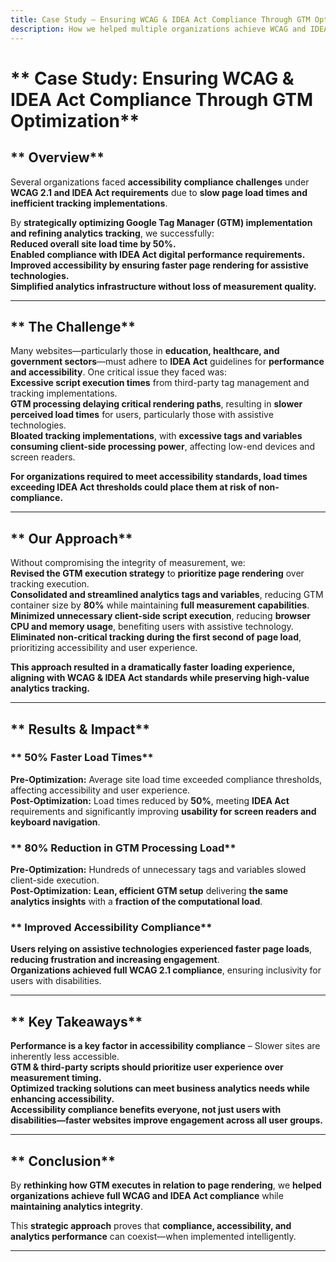 ```yaml
---
title: Case Study – Ensuring WCAG & IDEA Act Compliance Through GTM Optimization
description: How we helped multiple organizations achieve WCAG and IDEA Act compliance by optimizing GTM implementations, improving accessibility, and reducing site load times by 50%.
---
```


# ** Case Study: Ensuring WCAG & IDEA Act Compliance Through GTM Optimization**  

## ** Overview**  
Several organizations faced **accessibility compliance challenges** under **WCAG 2.1 and IDEA Act requirements** due to **slow page load times and inefficient tracking implementations**.  

By **strategically optimizing Google Tag Manager (GTM) implementation and refining analytics tracking**, we successfully:  
 **Reduced overall site load time by 50%.**  
 **Enabled compliance with IDEA Act digital performance requirements.**  
 **Improved accessibility by ensuring faster page rendering for assistive technologies.**  
 **Simplified analytics infrastructure without loss of measurement quality.**  

---

## ** The Challenge**  
Many websites—particularly those in **education, healthcare, and government sectors**—must adhere to **IDEA Act** guidelines for **performance and accessibility**. One critical issue they faced was:  
 **Excessive script execution times** from third-party tag management and tracking implementations.  
 **GTM processing delaying critical rendering paths**, resulting in **slower perceived load times** for users, particularly those with assistive technologies.  
 **Bloated tracking implementations**, with **excessive tags and variables consuming client-side processing power**, affecting low-end devices and screen readers.  

 **For organizations required to meet accessibility standards, load times exceeding IDEA Act thresholds could place them at risk of non-compliance.**  

---

## ** Our Approach**  
Without compromising the integrity of measurement, we:  
 **Revised the GTM execution strategy** to **prioritize page rendering** over tracking execution.  
 **Consolidated and streamlined analytics tags and variables**, reducing GTM container size by **80%** while maintaining **full measurement capabilities**.  
 **Minimized unnecessary client-side script execution**, reducing **browser CPU and memory usage**, benefiting users with assistive technology.  
 **Eliminated non-critical tracking during the first second of page load**, prioritizing accessibility and user experience.  

 **This approach resulted in a dramatically faster loading experience, aligning with WCAG & IDEA Act standards while preserving high-value analytics tracking.**  

---

## ** Results & Impact**  
### ** 50% Faster Load Times**  
 **Pre-Optimization:** Average site load time exceeded compliance thresholds, affecting accessibility and user experience.  
 **Post-Optimization:** Load times reduced by **50%**, meeting **IDEA Act** requirements and significantly improving **usability for screen readers and keyboard navigation**.  

### ** 80% Reduction in GTM Processing Load**  
 **Pre-Optimization:** Hundreds of unnecessary tags and variables slowed client-side execution.  
 **Post-Optimization:** **Lean, efficient GTM setup** delivering **the same analytics insights** with a **fraction of the computational load**.  

### ** Improved Accessibility Compliance**  
 **Users relying on assistive technologies experienced faster page loads**, **reducing frustration and increasing engagement**.  
 **Organizations achieved full WCAG 2.1 compliance**, ensuring inclusivity for users with disabilities.  

---

## ** Key Takeaways**  
 **Performance is a key factor in accessibility compliance** – Slower sites are inherently less accessible.  
 **GTM & third-party scripts should prioritize user experience over measurement timing.**  
 **Optimized tracking solutions can meet business analytics needs while enhancing accessibility.**  
 **Accessibility compliance benefits everyone, not just users with disabilities—faster websites improve engagement across all user groups.**  

---

## ** Conclusion**  
By **rethinking how GTM executes in relation to page rendering**, we **helped organizations achieve full WCAG and IDEA Act compliance** while **maintaining analytics integrity**.  

This **strategic approach** proves that **compliance, accessibility, and analytics performance** can coexist—when implemented intelligently.   

---
